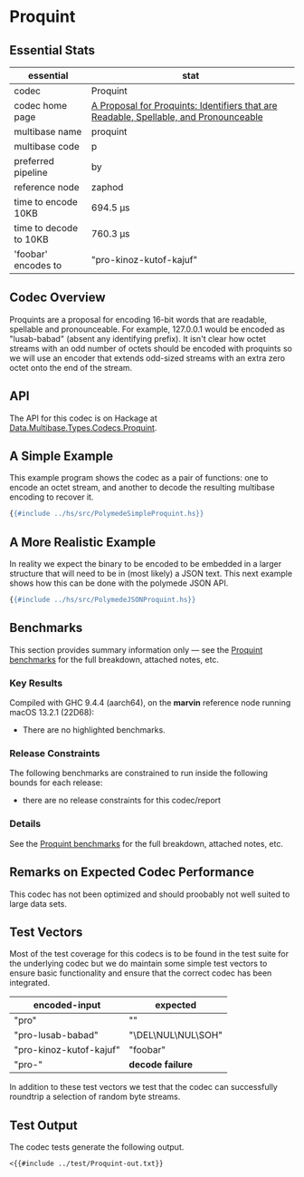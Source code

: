 # Proquint

## Essential Stats

| essential              | stat                                                                                                                      |
| ---------------------- | ------------------------------------------------------------------------------------------------------------------------- |
| codec                  | Proquint                                                                                                                  |
| codec home page        | [A Proposal for Proquints: Identifiers that are Readable, Spellable, and Pronounceable](https://arxiv.org/html/0901.4016) |
| multibase name         | proquint                                                                                                                  |
| multibase code         | p                                                                                                                         |
| preferred pipeline     | by                                                                                                                        |
| reference node         | zaphod                                                                                                                    |
| time to encode 10KB    | 694.5 μs                                                                                                                  |
| time to decode to 10KB | 760.3 μs                                                                                                                  |
| 'foobar' encodes to    | "pro-kinoz-kutof-kajuf"                                                                                                   |


## Codec Overview

Proquints are a proposal for encoding 16-bit words that are readable, spellable and
pronounceable. For example, 127.0.0.1 would be encoded as "lusab-babad" (absent any identifying 
prefix). It isn't clear how octet streams with an odd number of octets should be encoded with
proquints so we will use an encoder that extends odd-sized streams with an extra zero octet onto
the end of the stream.


## API

The API for this codec is on Hackage at [Data.Multibase.Types.Codecs.Proquint](https://hackage.haskell.org/package/polymede-0.0.0.1/docs/Data-Multibase-Types-Codecs-Proquint.html).

## A Simple Example

This example program shows the codec as a pair of functions: one to encode an octet stream, 
and another to decode the resulting multibase encoding to recover it.

```haskell
{{#include ../hs/src/PolymedeSimpleProquint.hs}}
```

## A More Realistic Example

In reality we expect the binary to be encoded to be embedded in a larger structure that will need
to be in (most likely) a JSON text. This next example shows how this can be done with the polymede
JSON API.

```haskell
{{#include ../hs/src/PolymedeJSONProquint.hs}}
```

## Benchmarks


This section provides summary information only &mdash; see the [Proquint benchmarks](https://cdornan.github.io/polymede-benchmarks/benchmarks/0.0.0.1/Proquint.html) for the full
breakdown, attached notes, etc.

### Key Results

Compiled with GHC 9.4.4 (aarch64), on the **marvin** reference node running macOS 13.2.1 (22D68):

* There are no highlighted benchmarks.

### Release Constraints

The following benchmarks are constrained to run inside the following bounds for each release:

* there are no release constraints for this codec/report

### Details

See the [Proquint benchmarks](https://cdornan.github.io/polymede-benchmarks/benchmarks/0.0.0.1/Proquint.html) for the full breakdown, attached notes, etc.


## Remarks on Expected Codec Performance

This codec has not been optimized and should proobably not well suited to large data sets.


## Test Vectors

Most of the test coverage for this codecs is to be found in the test suite for the underlying
codec but we do maintain some simple test vectors to ensure basic functionality and ensure that 
the correct codec has been integrated.

| encoded-input           | expected           |
| ----------------------- | ------------------ |
| "pro"                   | ""                 |
| "pro-lusab-babad"       | "\DEL\NUL\NUL\SOH" |
| "pro-kinoz-kutof-kajuf" | "foobar"           |
| "pro-"                  | **decode failure** |


In addition to these test vectors we test that the codec can successfully roundtrip a selection of 
random byte streams.

## Test Output

The codec tests generate the following output.

```
<{{#include ../test/Proquint-out.txt}}
```
